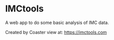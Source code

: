 # IMCtools
A web app to do some basic analysis of IMC data.

Created by Coaster
view at: https://imctools.com